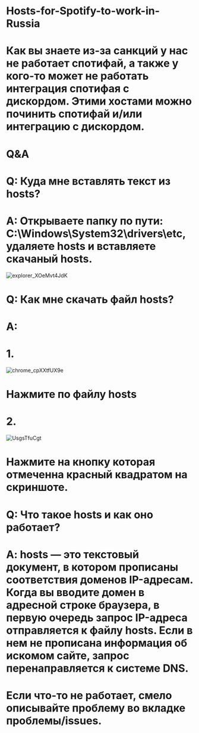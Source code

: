 # Hosts-for-Spotify-to-work-in-Russia


# Как вы знаете из-за санкций у нас не работает спотифай, а также у кого-то может не работать интеграция спотифая с дискордом. Этими хостами можно починить спотифай и/или интеграцию с дискордом.


# Q&A
# Q: Куда мне вставлять текст из hosts?
# A: Открываете папку по пути: C:\Windows\System32\drivers\etc, удаляете hosts и вставляете скачаный hosts.

![explorer_XOeMvt4JdK](https://github.com/user-attachments/assets/da30d5e0-d490-461e-bf4b-dd87aa291e65)

# Q: Как мне скачать файл hosts?
# A: 

# 1.

![chrome_cpXXtfUX9e](https://github.com/user-attachments/assets/c87db831-fe37-48e9-91c2-ebedce309690)

# Нажмите по файлу hosts

# 2.

![UsgsTfuCgt](https://github.com/user-attachments/assets/f6239e4b-d361-4623-abcf-fa5c3e754c57)

# Нажмите на кнопку которая отмеченна красный квадратом на скриншоте.

# Q: Что такое hosts и как оно работает?
# A: hosts — это текстовый документ, в котором прописаны соответствия доменов IP-адресам. Когда вы вводите домен в адресной строке браузера, в первую очередь запрос IP-адреса отправляется к файлу hosts. Если в нем не прописана информация об искомом сайте, запрос перенаправляется к системе DNS.




# Если что-то не работает, смело описывайте проблему во вкладке проблемы/issues.
